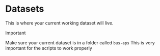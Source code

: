 # Datasets
This is where your current working dataset will live.
> [!IMPORTANT]
> Make sure your current dataset is in a folder called `bus-aps` This is very important for the scripts to work properly
